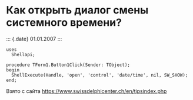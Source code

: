 Как открыть диалог смены системного времени?
============================================

::: {.date}
01.01.2007
:::

    uses 
      Shellapi; 
     
    procedure TForm1.Button1Click(Sender: TObject); 
    begin 
      ShellExecute(Handle, 'open', 'control', 'date/time', nil, SW_SHOW); 
    end; 

Взято с сайта <https://www.swissdelphicenter.ch/en/tipsindex.php>
